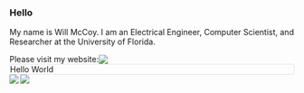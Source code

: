 ### Hello
My name is Will McCoy. I am an Electrical Engineer, Computer Scientist, and Researcher at the University of Florida.

<div style="display:flex; align-items:center; flex-direction:row;">
<div>Please visit my website:</div>

<a href="https://willmccoy.xyz">
	<img src="https://willmccoy.xyz/favicon.svg">
</a>
</div>

<div style="border: 1px solid #e4e2e2; border-radius: 4px;">
Hello World
</div>

<!-- Thanks https://www.github.com/benjamin051000 for the idea to use the README stats repository -->
<img align="left" src="https://github-readme-stats.vercel.app/api?username=willway09&count_private=true&show_icons=true" />
<img align="left" src="https://github-readme-stats.vercel.app/api/top-langs/?username=willway09" />

<!--
**willway09/willway09** is a ✨ _special_ ✨ repository because its `README.md` (this file) appears on your GitHub profile.

Here are some ideas to get you started:

- 🔭 I’m currently working on ...
- 🌱 I’m currently learning ...
- 👯 I’m looking to collaborate on ...
- 🤔 I’m looking for help with ...
- 💬 Ask me about ...
- 📫 How to reach me: ...
- 😄 Pronouns: ...
- ⚡ Fun fact: ...
-->
